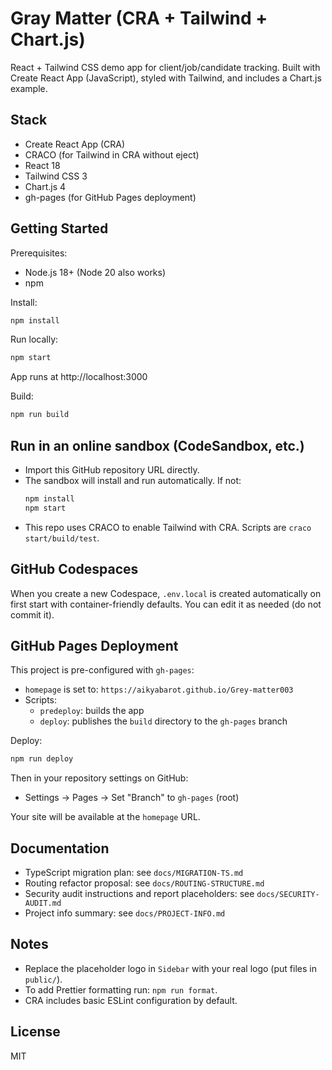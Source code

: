 # Gray Matter (CRA + Tailwind + Chart.js)

React + Tailwind CSS demo app for client/job/candidate tracking. Built with Create React App (JavaScript), styled with Tailwind, and includes a Chart.js example.

## Stack

- Create React App (CRA)
- CRACO (for Tailwind in CRA without eject)
- React 18
- Tailwind CSS 3
- Chart.js 4
- gh-pages (for GitHub Pages deployment)

## Getting Started

Prerequisites:
- Node.js 18+ (Node 20 also works)
- npm

Install:
```bash
npm install
```

Run locally:
```bash
npm start
```
App runs at http://localhost:3000

Build:
```bash
npm run build
```

## Run in an online sandbox (CodeSandbox, etc.)

- Import this GitHub repository URL directly.
- The sandbox will install and run automatically. If not:
  ```bash
  npm install
  npm start
  ```
- This repo uses CRACO to enable Tailwind with CRA. Scripts are `craco start/build/test`.

## GitHub Codespaces

When you create a new Codespace, `.env.local` is created automatically on first start with container-friendly defaults. You can edit it as needed (do not commit it).

## GitHub Pages Deployment

This project is pre-configured with `gh-pages`:
- `homepage` is set to: `https://aikyabarot.github.io/Grey-matter003`
- Scripts:
  - `predeploy`: builds the app
  - `deploy`: publishes the `build` directory to the `gh-pages` branch

Deploy:
```bash
npm run deploy
```

Then in your repository settings on GitHub:
- Settings → Pages → Set "Branch" to `gh-pages` (root)

Your site will be available at the `homepage` URL.

## Documentation

- TypeScript migration plan: see `docs/MIGRATION-TS.md`
- Routing refactor proposal: see `docs/ROUTING-STRUCTURE.md`
- Security audit instructions and report placeholders: see `docs/SECURITY-AUDIT.md`
- Project info summary: see `docs/PROJECT-INFO.md`

## Notes

- Replace the placeholder logo in `Sidebar` with your real logo (put files in `public/`).
- To add Prettier formatting run: `npm run format`.
- CRA includes basic ESLint configuration by default.

## License

MIT